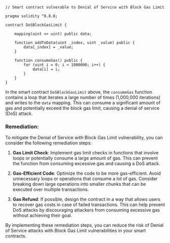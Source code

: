 ```solidity
// Smart contract vulnerable to Denial of Service with Block Gas Limit

pragma solidity ^0.8.0;

contract DoSBlockGasLimit {
    
    mapping(uint => uint) public data;

    function addToData(uint _index, uint _value) public {
        data[_index] = _value;
    }

    function consumeGas() public {
        for (uint i = 0; i < 1000000; i++) {
            data[i] = i;
        }
    }
}
```

In the smart contract `DoSBlockGasLimit` above, the `consumeGas` function contains a loop that iterates a large number of times (1,000,000 iterations) and writes to the `data` mapping. This can consume a significant amount of gas and potentially exceed the block gas limit, causing a denial of service (DoS) attack.

### Remediation:

To mitigate the Denial of Service with Block Gas Limit vulnerability, you can consider the following remediation steps:

1. **Gas Limit Check**: Implement gas limit checks in functions that involve loops or potentially consume a large amount of gas. This can prevent the function from consuming excessive gas and causing a DoS attack.

2. **Gas-Efficient Code**: Optimize the code to be more gas-efficient. Avoid unnecessary loops or operations that consume a lot of gas. Consider breaking down large operations into smaller chunks that can be executed over multiple transactions.

3. **Gas Refund**: If possible, design the contract in a way that allows users to recover gas costs in case of failed transactions. This can help prevent DoS attacks by discouraging attackers from consuming excessive gas without achieving their goal.

By implementing these remediation steps, you can reduce the risk of Denial of Service attacks with Block Gas Limit vulnerabilities in your smart contracts.